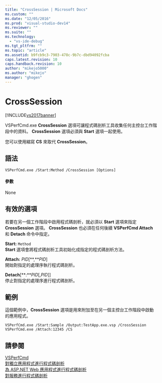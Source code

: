 ```yaml
---
title: "CrossSession | Microsoft Docs"
ms.custom: ""
ms.date: "12/05/2016"
ms.prod: "visual-studio-dev14"
ms.reviewer: ""
ms.suite: ""
ms.technology: 
  - "vs-ide-debug"
ms.tgt_pltfrm: ""
ms.topic: "article"
ms.assetid: b9fcb9c3-7903-478c-9b7c-dbd94092fcba
caps.latest.revision: 10
caps.handback.revision: 10
author: "mikejo5000"
ms.author: "mikejo"
manager: "ghogen"
---
```

# CrossSession
[!INCLUDE[vs2017banner](../code-quality/includes/vs2017banner.md)]

VSPerfCmd.exe **CrossSession** 選項可讓程式碼剖析工具收集任何主控台工作階段中的資料。  **CrossSession** 選項必須與 **Start** 選項一起使用。  
  
 您可以使用縮寫 **CS** 來取代 **CrossSession**。  
  
## 語法  
  
```  
VSPerfCmd.exe /Start:Method /CrossSession [Options]  
```  
  
#### 參數  
 None  
  
## 有效的選項  
 若要在另一個工作階段中啟用程式碼剖析，就必須以 **Start** 選項來指定 **CrossSession** 選項。  **CrossSession** 也必須在任何後續 **VSPerfCmd Attach** 和 **Detach** 命令中指定。  
  
 **Start:** `Method`  
 **Start** 選項會將程式碼剖析工具初始化成指定的程式碼剖析方法。  
  
 **Attach:** *PID*\[**,***PID*\]  
 開始對指定的處理序執行程式碼剖析。  
  
 **Detach**\[**:***PID*\[,*PID*\]\]  
 停止對指定的處理序進行程式碼剖析。  
  
## 範例  
 這個範例中，**CrossSession** 選項是用來附加至在另一個主控台工作階段中啟動的應用程式。  
  
```  
VSPerfCmd.exe /Start:Sample /Output:TestApp.exe.vsp /CrossSession  
VSPerfCmd.exe /Attach:12345 /CS  
```  
  
## 請參閱  
 [VSPerfCmd](../profiling/vsperfcmd.md)   
 [對獨立應用程式進行程式碼剖析](../profiling/command-line-profiling-of-stand-alone-applications.md)   
 [為 ASP.NET Web 應用程式進行程式碼剖析](../profiling/command-line-profiling-of-aspnet-web-applications.md)   
 [對服務進行程式碼剖析](../profiling/command-line-profiling-of-services.md)